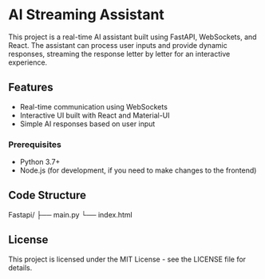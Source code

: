 # AI Streaming Assistant

This project is a real-time AI assistant built using FastAPI, WebSockets, and React. The assistant can process user inputs and provide dynamic responses, streaming the response letter by letter for an interactive experience.

## Features

- Real-time communication using WebSockets
- Interactive UI built with React and Material-UI
- Simple AI responses based on user input


### Prerequisites

- Python 3.7+
- Node.js (for development, if you need to make changes to the frontend)

## Code Structure
Fastapi/
├── main.py
└── index.html

## License
This project is licensed under the MIT License - see the LICENSE file for details.
